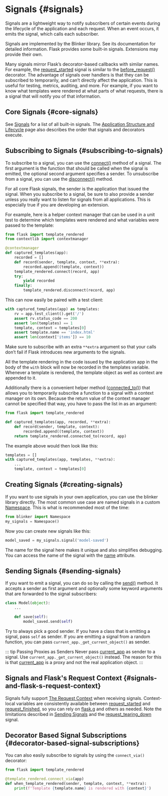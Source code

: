 # Signals {#signals}

Signals are a lightweight way to notify subscribers of certain events during the lifecycle of the application and each request. When an event occurs, it emits the signal, which calls each subscriber.

Signals are implemented by the Blinker library. See its documentation for detailed information. Flask provides some built-in signals. Extensions may provide their own.

Many signals mirror Flask’s decorator-based callbacks with similar names. For example, the [request_started](https://flask.palletsprojects.com/en/2.3.x/api/#flask.request_started) signal is similar to the [before_request()](https://flask.palletsprojects.com/en/2.3.x/api/#flask.Flask.before_request) decorator. The advantage of signals over handlers is that they can be subscribed to temporarily, and can’t directly affect the application. This is useful for testing, metrics, auditing, and more. For example, if you want to know what templates were rendered at what parts of what requests, there is a signal that will notify you of that information.

## Core Signals {#core-signals}

See [Signals](https://flask.palletsprojects.com/en/2.3.x/api/#core-signals-list) for a list of all built-in signals. The [Application Structure and Lifecycle](https://flask.palletsprojects.com/en/2.3.x/lifecycle/) page also describes the order that signals and decorators execute.

## Subscribing to Signals {#subscribing-to-signals}

To subscribe to a signal, you can use the [connect()](https://blinker.readthedocs.io/en/stable/#blinker.base.Signal.connect) method of a signal. The first argument is the function that should be called when the signal is emitted, the optional second argument specifies a sender. To unsubscribe from a signal, you can use the [disconnect()](https://blinker.readthedocs.io/en/stable/#blinker.base.Signal.disconnect) method.

For all core Flask signals, the sender is the application that issued the signal. When you subscribe to a signal, be sure to also provide a sender unless you really want to listen for signals from all applications. This is especially true if you are developing an extension.

For example, here is a helper context manager that can be used in a unit test to determine which templates were rendered and what variables were passed to the template:

```python
from flask import template_rendered
from contextlib import contextmanager

@contextmanager
def captured_templates(app):
    recorded = []
    def record(sender, template, context, **extra):
        recorded.append((template, context))
    template_rendered.connect(record, app)
    try:
        yield recorded
    finally:
        template_rendered.disconnect(record, app)
```

This can now easily be paired with a test client:

```python
with captured_templates(app) as templates:
    rv = app.test_client().get('/')
    assert rv.status_code == 200
    assert len(templates) == 1
    template, context = templates[0]
    assert template.name == 'index.html'
    assert len(context['items']) == 10
```

Make sure to subscribe with an extra `**extra` argument so that your calls don’t fail if Flask introduces new arguments to the signals.

All the template rendering in the code issued by the application app in the body of the `with` block will now be recorded in the templates variable. Whenever a template is rendered, the template object as well as context are appended to it.

Additionally there is a convenient helper method ([connected_to()](https://blinker.readthedocs.io/en/stable/#blinker.base.Signal.connected_to)) that allows you to temporarily subscribe a function to a signal with a context manager on its own. Because the return value of the context manager cannot be specified that way, you have to pass the list in as an argument:

```python
from flask import template_rendered

def captured_templates(app, recorded, **extra):
    def record(sender, template, context):
        recorded.append((template, context))
    return template_rendered.connected_to(record, app)
```

The example above would then look like this:

```python
templates = []
with captured_templates(app, templates, **extra):
    ...
    template, context = templates[0]
```

## Creating Signals {#creating-signals}

If you want to use signals in your own application, you can use the blinker library directly. The most common use case are named signals in a custom [Namespace](https://blinker.readthedocs.io/en/stable/#blinker.base.Namespace). This is what is recommended most of the time:

```python
from blinker import Namespace
my_signals = Namespace()
```

Now you can create new signals like this:

```python
model_saved = my_signals.signal('model-saved')
```

The name for the signal here makes it unique and also simplifies debugging. You can access the name of the signal with the [name](https://blinker.readthedocs.io/en/stable/#blinker.base.NamedSignal.name) attribute.

## Sending Signals {#sending-signals}

If you want to emit a signal, you can do so by calling the [send()](https://blinker.readthedocs.io/en/stable/#blinker.base.Signal.send) method. It accepts a sender as first argument and optionally some keyword arguments that are forwarded to the signal subscribers:

```python
class Model(object):
    ...

    def save(self):
        model_saved.send(self)
```

Try to always pick a good sender. If you have a class that is emitting a signal, pass `self` as sender. If you are emitting a signal from a random function, you can pass `current_app._get_current_object()` as sender.

::: tip Passing Proxies as Senders
Never pass [current_app](https://flask.palletsprojects.com/en/2.3.x/api/#flask.current_app) as sender to a signal. Use `current_app._get_current_object()` instead. The reason for this is that [current_app](https://flask.palletsprojects.com/en/2.3.x/api/#flask.current_app) is a proxy and not the real application object.
:::

## Signals and Flask's Request Context {#signals-and-flask-s-request-context}

Signals fully support [The Request Context](https://flask.palletsprojects.com/en/2.3.x/reqcontext/) when receiving signals. Context-local variables are consistently available between [request_started](https://flask.palletsprojects.com/en/2.3.x/api/#flask.request_started) and [request_finished](https://flask.palletsprojects.com/en/2.3.x/api/#flask.request_finished), so you can rely on [flask.g](https://flask.palletsprojects.com/en/2.3.x/api/#flask.g) and others as needed. Note the limitations described in [Sending Signals](https://flask.palletsprojects.com/en/2.3.x/signals/#signals-sending) and the [request_tearing_down](https://flask.palletsprojects.com/en/2.3.x/api/#flask.request_tearing_down) signal.

## Decorator Based Signal Subscriptions {#decorator-based-signal-subscriptions}

You can also easily subscribe to signals by using the `connect_via()` decorator:

```python
from flask import template_rendered

@template_rendered.connect_via(app)
def when_template_rendered(sender, template, context, **extra):
    print(f'Template {template.name} is rendered with {context}')
```
